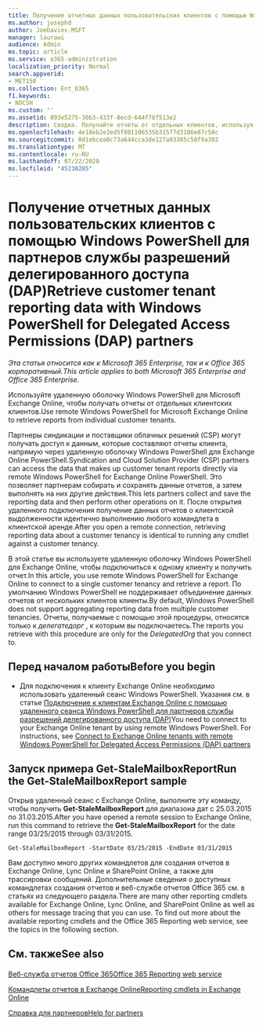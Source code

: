 ```yaml
---
title: Получение отчетных данных пользовательских клиентов с помощью Windows PowerShell для партнеров службы разрешений делегированного доступа (DAP)
ms.author: josephd
author: JoeDavies-MSFT
manager: laurawi
audience: Admin
ms.topic: article
ms.service: o365-administration
localization_priority: Normal
search.appverid:
- MET150
ms.collection: Ent_O365
f1.keywords:
- NOCSH
ms.custom: ''
ms.assetid: 893e5275-30b3-433f-8ecd-644f78f513e2
description: Сводка. Получайте отчеты от отдельных клиентов, используя удаленный сеанс Windows PowerShell для Microsoft Exchange Online.
ms.openlocfilehash: 4e18eb2e2ed5f801106535b31577d3186e87c58c
ms.sourcegitcommit: 0d1ebcea8c73a644cca3de127a93385c58f9a302
ms.translationtype: MT
ms.contentlocale: ru-RU
ms.lasthandoff: 07/22/2020
ms.locfileid: "45230285"
---
```

# <a name="retrieve-customer-tenant-reporting-data-with-windows-powershell-for-delegated-access-permissions-dap-partners"></a><span data-ttu-id="9bb5a-103">Получение отчетных данных пользовательских клиентов с помощью Windows PowerShell для партнеров службы разрешений делегированного доступа (DAP)</span><span class="sxs-lookup"><span data-stu-id="9bb5a-103">Retrieve customer tenant reporting data with Windows PowerShell for Delegated Access Permissions (DAP) partners</span></span>

<span data-ttu-id="9bb5a-104">*Эта статья относится как к Microsoft 365 Enterprise, так и к Office 365 корпоративный.*</span><span class="sxs-lookup"><span data-stu-id="9bb5a-104">*This article applies to both Microsoft 365 Enterprise and Office 365 Enterprise.*</span></span>

<span data-ttu-id="9bb5a-105">Используйте удаленную оболочку Windows PowerShell для Microsoft Exchange Online, чтобы получать отчеты от отдельных клиентских клиентов.</span><span class="sxs-lookup"><span data-stu-id="9bb5a-105">Use remote Windows PowerShell for Microsoft Exchange Online to retrieve reports from individual customer tenants.</span></span>
  
<span data-ttu-id="9bb5a-106">Партнеры синдикации и поставщики облачных решений (CSP) могут получать доступ к данным, которые составляют отчеты клиента, напрямую через удаленную оболочку Windows PowerShell для Exchange Online PowerShell.</span><span class="sxs-lookup"><span data-stu-id="9bb5a-106">Syndication and Cloud Solution Provider (CSP) partners can access the data that makes up customer tenant reports directly via remote Windows PowerShell for Exchange Online PowerShell.</span></span> <span data-ttu-id="9bb5a-107">Это позволяет партнерам собирать и сохранять данные отчетов, а затем выполнять на них другие действия.</span><span class="sxs-lookup"><span data-stu-id="9bb5a-107">This lets partners collect and save the reporting data and then perform other operations on it.</span></span> <span data-ttu-id="9bb5a-108">После открытия удаленного подключения получение данных отчетов о клиентской выдолженности идентично выполнению любого командлета в клиентской аренде.</span><span class="sxs-lookup"><span data-stu-id="9bb5a-108">After you open a remote connection, retrieving reporting data about a customer tenancy is identical to running any cmdlet against a customer tenancy.</span></span>
  
<span data-ttu-id="9bb5a-109">В этой статье вы используете удаленную оболочку Windows PowerShell для Exchange Online, чтобы подключиться к одному клиенту и получить отчет.</span><span class="sxs-lookup"><span data-stu-id="9bb5a-109">In this article, you use remote Windows PowerShell for Exchange Online to connect to a single customer tenancy and retrieve a report.</span></span> <span data-ttu-id="9bb5a-110">По умолчанию Windows PowerShell не поддерживает объединение данных отчетов от нескольких клиентов клиенты.</span><span class="sxs-lookup"><span data-stu-id="9bb5a-110">By default, Windows PowerShell does not support aggregating reporting data from multiple customer tenancies.</span></span> <span data-ttu-id="9bb5a-111">Отчеты, получаемые с помощью этой процедуры, относятся только к _делегатедорг_ , к которым вы подключаетесь.</span><span class="sxs-lookup"><span data-stu-id="9bb5a-111">The reports you retrieve with this procedure are only for the  _DelegatedOrg_ that you connect to.</span></span>
  
 
## <a name="before-you-begin"></a><span data-ttu-id="9bb5a-112">Перед началом работы</span><span class="sxs-lookup"><span data-stu-id="9bb5a-112">Before you begin</span></span>

- <span data-ttu-id="9bb5a-p103">Для подключения к клиенту Exchange Online необходимо использовать удаленный сеанс Windows PowerShell. Указания см. в статье [Подключение к клиентам Exchange Online с помощью удаленного сеанса Windows PowerShell для партнеров службы разрешений делегированного доступа (DAP)](connect-to-exchange-online-tenants-with-remote-windows-powershell-for-delegated.md)</span><span class="sxs-lookup"><span data-stu-id="9bb5a-p103">You need to connect to your Exchange Online tenant by using remote Windows PowerShell. For instructions, see [Connect to Exchange Online tenants with remote Windows PowerShell for Delegated Access Permissions (DAP) partners](connect-to-exchange-online-tenants-with-remote-windows-powershell-for-delegated.md)</span></span>
    
## <a name="run-the-get-stalemailboxreport-sample"></a><span data-ttu-id="9bb5a-115">Запуск примера Get-StaleMailboxReport</span><span class="sxs-lookup"><span data-stu-id="9bb5a-115">Run the Get-StaleMailboxReport sample</span></span>

<span data-ttu-id="9bb5a-116">Открыв удаленный сеанс с Exchange Online, выполните эту команду, чтобы получить **Get-StaleMailboxReport** для диапазона дат с 25.03.2015 по 31.03.2015.</span><span class="sxs-lookup"><span data-stu-id="9bb5a-116">After you have opened a remote session to Exchange Online, run this command to retrieve the **Get-StaleMailboxReport** for the date range 03/25/2015 through 03/31/2015.</span></span>
  
```
Get-StaleMailboxReport -StartDate 03/25/2015 -EndDate 03/31/2015
```

<span data-ttu-id="9bb5a-p104">Вам доступно много других командлетов для создания отчетов в Exchange Online, Lync Online и SharePoint Online, а также для трассировки сообщений. Дополнительные сведения о доступных командлетах создания отчетов и веб-службе отчетов Office 365 см. в статьях из следующего раздела.</span><span class="sxs-lookup"><span data-stu-id="9bb5a-p104">There are many other reporting cmdlets available for Exchange Online, Lync Online, and SharePoint Online as well as others for message tracing that you can use. To find out more about the available reporting cmdlets and the Office 365 Reporting web service, see the topics in the following section.</span></span>
  
## <a name="see-also"></a><span data-ttu-id="9bb5a-119">См. также</span><span class="sxs-lookup"><span data-stu-id="9bb5a-119">See also</span></span>

#### 

[<span data-ttu-id="9bb5a-120">Веб-служба отчетов Office 365</span><span class="sxs-lookup"><span data-stu-id="9bb5a-120">Office 365 Reporting web service</span></span>](https://go.microsoft.com/fwlink/p/?LinkId=532777)
  
[<span data-ttu-id="9bb5a-121">Командлеты отчетов в Exchange Online</span><span class="sxs-lookup"><span data-stu-id="9bb5a-121">Reporting cmdlets in Exchange Online</span></span>](https://go.microsoft.com/fwlink/p/?LinkId=526430)
  
[<span data-ttu-id="9bb5a-122">Справка для партнеров</span><span class="sxs-lookup"><span data-stu-id="9bb5a-122">Help for partners</span></span>](https://go.microsoft.com/fwlink/p/?LinkID=533477)

